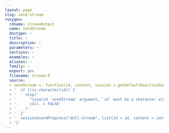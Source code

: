 ```yaml
---
layout: page
slug: send-stream
roxygen:
  rdname: streamOutput
  name: sendStream
  doctype: ~
  title: ~
  description: ~
  parameters: ~
  sections: ~
  examples: ~
  aliases: ~
  family: ~
  export: yes
  filename: stream.R
  source:
  - sendStream <- function(id, content, session = getDefaultReactiveDomain()) {
  - '  if (!is.character(id)) {'
  - '    stop('
  - '      "invalid `sendStream` argument, `id` must be a character string",'
  - '      call. = FALSE'
  - '    )'
  - '  }'
  - '  session$sendProgress("dull-stream", list(id = id, content = content))'
  - '}'
---
```

